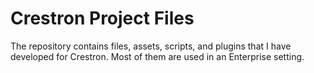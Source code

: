 Crestron Project Files  
======================

The repository contains files, assets, scripts, and plugins that I have developed for Crestron. Most of them are used in an Enterprise setting.
